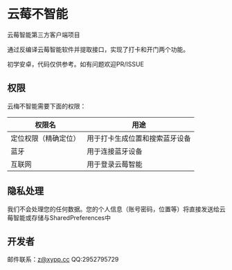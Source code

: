 # 云莓不智能

云莓智能第三方客户端项目

通过反编译云莓智能软件并提取接口，实现了打卡和开门两个功能。

初学安卓，代码仅供参考。如有问题欢迎PR/ISSUE
## 权限
云梅不智能需要下面的权限：

| 权限名 | 用途 |
| ---- | ---- |
| 定位权限（精确定位） | 用于打卡生成位置和搜索蓝牙设备 |
| 蓝牙 | 用于连接蓝牙设备 |
| 互联网 | 用于登录云莓智能 |

## 隐私处理

我们不会处理您的任何数据。您的个人信息（账号密码，位置等）将直接发送给云莓智能或存储与SharedPreferences中

## 开发者
邮件联系：z@xypp.cc
QQ:2952795729
